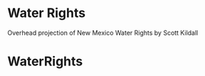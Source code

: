 Water Rights
==================


Overhead projection of New Mexico Water Rights
by Scott Kildall


# WaterRights
